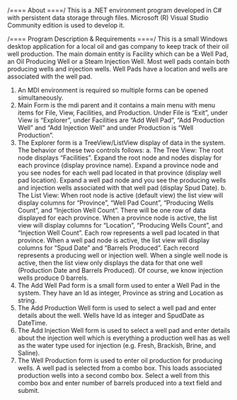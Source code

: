 /==== About ====/
This is a .NET environment program developed in C# with persistent data storage through files. Microsoft (R) Visual Studio Community edition is used to develop it.

/==== Program Description & Requirements ====/
This is a small Windows desktop application for a local oil and gas company to keep track of their oil well production. The main domain entity is Facility which can be a Well Pad, an Oil Producing Well or a Steam Injection Well.  Most well pads contain both producing wells and injection wells.  Well Pads have a location and wells are associated with the well pad.

1. An MDI environment is required so multiple forms can be opened simultaneously.
2. Main Form is the mdi parent and it contains a main menu with menu items for File, View, Facilities, and Production.  Under File is “Exit”, under View is “Explorer”, under Facilities are “Add Well Pad”, “Add Production Well” and “Add Injection Well” and under Production is “Well Production”. 
3. The Explorer form is a TreeView/ListView display of data in the system.  The behavior of these two controls follows:
a. The Tree View: The root node displays “Facilities”.  Expand the root node and nodes display for each province (display province name).  Expand a province node and you see nodes for each well pad located in that province (display well pad location).  Expand a well pad node and you see the producing wells and injection wells associated with that well pad (display Spud Date).
b. The List View: When root node is active (default view) the list view will display columns for “Province”, “Well Pad Count”, “Producing Wells Count”, and “Injection Well Count”.  There will be one row of data displayed for each province.  When a province node is active, the list view will display columns for “Location”, “Producing Wells Count”, and “Injection Well Count”.  Each row represents a well pad located in that province.  When a well pad node is active, the list view will display columns for “Spud Date” and “Barrels Produced”.  Each record represents a producing well or injection well.  When a single well node is active, then the list view only displays the data for that one well (Production Date and Barrels Produced).  Of course, we know injection wells produce 0 barrels.
4. The Add Well Pad form is a small form used to enter a Well Pad in the system.  They have an Id as integer, Province as string and Location as string. 
5. The Add Production Well form is used to select a well pad and enter details about the well.  Wells have Id as integer and SpudDate as DateTime.
6. The Add Injection Well form is used to select a well pad and enter details about the injection well which is everything a production well has as well as the water type used for injection (e.g. Fresh, Brackish, Brine, and Saline).
7. The Well Production form is used to enter oil production for producing wells.  A well pad is selected from a combo box.  This loads associated production wells into a second combo box. Select a well from this combo box and enter number of barrels produced into a text field and submit.


